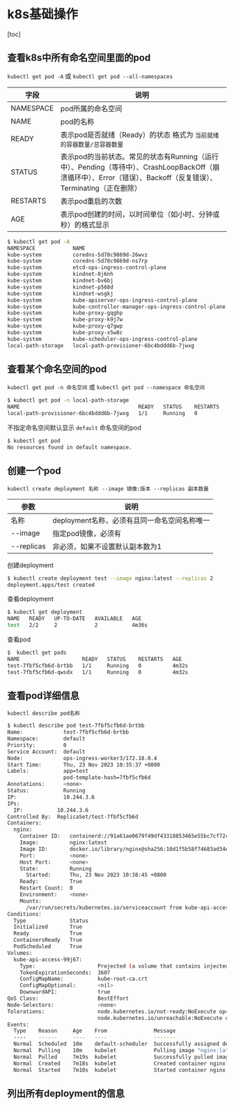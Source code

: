 # k8s基础操作

[toc]



## 查看k8s中所有命名空间里面的pod

`kubectl get pod -A` 或 `kubectl get pod --all-namespaces`



| 字段      | 说明                                                         |
| --------- | ------------------------------------------------------------ |
| NAMESPACE | pod所属的命名空间                                            |
| NAME      | pod的名称                                                    |
| READY     | 表示pod是否就绪（Ready）的状态   格式为 `当前就绪的容器数量/总容器数量` |
| STATUS    | 表示pod的当前状态。常⻅的状态有Running（运行中）、Pending（等待中）、CrashLoopBackOff（崩溃循环中）、Error（错误）、Backoff（反复错误）、Terminating（正在删除） |
| RESTARTS  | 表示pod重启的次数                                            |
| AGE       | 表示pod创建的时间，以时间单位（如小时、分钟或秒）的格式显示  |



```sh
$ kubectl get pod -A      
NAMESPACE            NAME                                                READY   STATUS    RESTARTS        AGE
kube-system          coredns-5d78c9869d-26wvz                            1/1     Running   0               3m39s
kube-system          coredns-5d78c9869d-ns7rp                            1/1     Running   0               3m46s
kube-system          etcd-ops-ingress-control-plane                      1/1     Running   0               3m33s
kube-system          kindnet-8j6nh                                       1/1     Running   0               3m30s
kube-system          kindnet-bv6bj                                       1/1     Running   0               3m31s
kube-system          kindnet-p568d                                       1/1     Running   0               3m26s
kube-system          kindnet-wsgkj                                       1/1     Running   0               3m28s
kube-system          kube-apiserver-ops-ingress-control-plane            1/1     Running   0               3m26s
kube-system          kube-controller-manager-ops-ingress-control-plane   1/1     Running   0               2m55s
kube-system          kube-proxy-gqghp                                    1/1     Running   0               3m21s
kube-system          kube-proxy-k9j7w                                    1/1     Running   0               3m24s
kube-system          kube-proxy-q7gwp                                    1/1     Running   0               3m22s
kube-system          kube-proxy-x5w8c                                    1/1     Running   0               3m19s
kube-system          kube-scheduler-ops-ingress-control-plane            1/1     Running   0               2m22s
local-path-storage   local-path-provisioner-6bc4bddd6b-7jwxg             1/1     Running   0               67s
```



## 查看某个命名空间的pod

`kubectl get pod -n 命名空间` 或 `kubectl get pod --namespace 命名空间` 



```sh
$ kubectl get pod -n local-path-storage
NAME                                      READY   STATUS    RESTARTS   AGE
local-path-provisioner-6bc4bddd6b-7jwxg   1/1     Running   0          22m
```



不指定命名空间默认显示 `default` 命名空间的pod

```sh
$ kubectl get pod
No resources found in default namespace.
```



## 创建一个pod

`kubectl create deployment 名称 --image 镜像:版本 --replicas 副本数量`



| 参数       | 说明                                         |
| ---------- | -------------------------------------------- |
| 名称       | deployment名称，必须有且同一命名空间名称唯一 |
| --image    | 指定pod镜像，必须有                          |
| --replicas | 非必须，如果不设置默认副本数为1              |



创建deployment

```sh
$ kubectl create deployment test --image nginx:latest --replicas 2
deployment.apps/test created
```



查看deployment

```sh
$ kubectl get deployment                                          
NAME   READY   UP-TO-DATE   AVAILABLE   AGE
test   2/2     2            2           4m36s
```



查看pod

```sh
$  kubectl get pods
NAME                    READY   STATUS    RESTARTS   AGE
test-7fbf5cfb6d-brtbb   1/1     Running   0          4m32s
test-7fbf5cfb6d-qwsdx   1/1     Running   0          4m32s
```



## 查看pod详细信息

`kubectl describe pod名称`



```sh
$ kubectl describe pod test-7fbf5cfb6d-brtbb
Name:             test-7fbf5cfb6d-brtbb
Namespace:        default
Priority:         0
Service Account:  default
Node:             ops-ingress-worker3/172.18.0.4
Start Time:       Thu, 23 Nov 2023 10:35:37 +0800
Labels:           app=test
                  pod-template-hash=7fbf5cfb6d
Annotations:      <none>
Status:           Running
IP:               10.244.3.6
IPs:
  IP:           10.244.3.6
Controlled By:  ReplicaSet/test-7fbf5cfb6d
Containers:
  nginx:
    Container ID:   containerd://91a61ae0679f49df43318853465e55bc7cf72cca3e9727c180a21119ecbaf7a5
    Image:          nginx:latest
    Image ID:       docker.io/library/nginx@sha256:10d1f5b58f74683ad34eb29287e07dab1e90f10af243f151bb50aa5dbb4d62ee
    Port:           <none>
    Host Port:      <none>
    State:          Running
      Started:      Thu, 23 Nov 2023 10:38:45 +0800
    Ready:          True
    Restart Count:  0
    Environment:    <none>
    Mounts:
      /var/run/secrets/kubernetes.io/serviceaccount from kube-api-access-99j67 (ro)
Conditions:
  Type              Status
  Initialized       True 
  Ready             True 
  ContainersReady   True 
  PodScheduled      True 
Volumes:
  kube-api-access-99j67:
    Type:                    Projected (a volume that contains injected data from multiple sources)
    TokenExpirationSeconds:  3607
    ConfigMapName:           kube-root-ca.crt
    ConfigMapOptional:       <nil>
    DownwardAPI:             true
QoS Class:                   BestEffort
Node-Selectors:              <none>
Tolerations:                 node.kubernetes.io/not-ready:NoExecute op=Exists for 300s
                             node.kubernetes.io/unreachable:NoExecute op=Exists for 300s
Events:
  Type    Reason     Age    From               Message
  ----    ------     ----   ----               -------
  Normal  Scheduled  10m    default-scheduler  Successfully assigned default/test-7fbf5cfb6d-brtbb to ops-ingress-worker3
  Normal  Pulling    10m    kubelet            Pulling image "nginx:latest"
  Normal  Pulled     7m19s  kubelet            Successfully pulled image "nginx:latest" in 2m55.333581167s (2m55.333657653s including waiting)
  Normal  Created    7m18s  kubelet            Created container nginx
  Normal  Started    7m10s  kubelet            Started container nginx
```



## 列出所有deployment的信息







